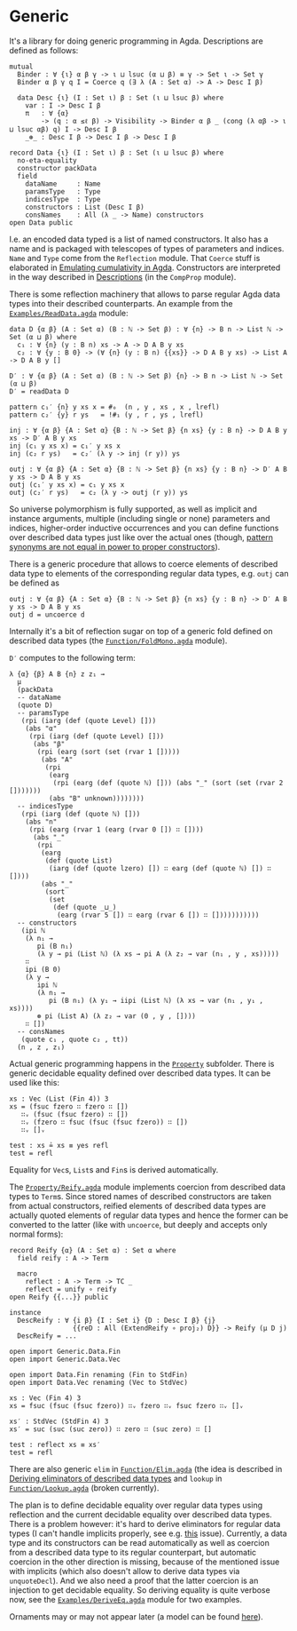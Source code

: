 # Generic

It's a library for doing generic programming in Agda. Descriptions are defined as follows:

```
mutual
  Binder : ∀ {ι} α β γ -> ι ⊔ lsuc (α ⊔ β) ≡ γ -> Set ι -> Set γ
  Binder α β γ q I = Coerce q (∃ λ (A : Set α) -> A -> Desc I β)

  data Desc {ι} (I : Set ι) β : Set (ι ⊔ lsuc β) where
    var : I -> Desc I β
    π   : ∀ {α}
        -> (q : α ≤ℓ β) -> Visibility -> Binder α β _ (cong (λ αβ -> ι ⊔ lsuc αβ) q) I -> Desc I β
    _⊛_ : Desc I β -> Desc I β -> Desc I β

record Data {ι} (I : Set ι) β : Set (ι ⊔ lsuc β) where
  no-eta-equality
  constructor packData
  field
    dataName     : Name
    paramsType   : Type
    indicesType  : Type
    constructors : List (Desc I β)
    consNames    : All (λ _ -> Name) constructors
open Data public
```

I.e. an encoded data typed is a list of named constructors. It also has a name and is packaged with telescopes of types of parameters and indices. `Name` and `Type` come from the `Reflection` module. That `Coerce` stuff is elaborated in [Emulating cumulativity in Agda](http://effectfully.blogspot.ru/2016/07/cumu.html). Constructors are interpreted in the way described in [Descriptions](http://effectfully.blogspot.ru/2016/04/descriptions.html) (in the `CompProp` module).

There is some reflection machinery that allows to parse regular Agda data types into their described counterparts. An example from the [`Examples/ReadData.agda`](Examples/ReadData.agda) module:

```
data D {α β} (A : Set α) (B : ℕ -> Set β) : ∀ {n} -> B n -> List ℕ -> Set (α ⊔ β) where
  c₁ : ∀ {n} (y : B n) xs -> A -> D A B y xs
  c₂ : ∀ {y : B 0} -> (∀ {n} (y : B n) {{xs}} -> D A B y xs) -> List A -> D A B y []

D′ : ∀ {α β} (A : Set α) (B : ℕ -> Set β) {n} -> B n -> List ℕ -> Set (α ⊔ β)
D′ = readData D

pattern c₁′ {n} y xs x = #₀  (n , y , xs , x , lrefl)
pattern c₂′ {y} r ys   = !#₁ (y , r , ys , lrefl)

inj : ∀ {α β} {A : Set α} {B : ℕ -> Set β} {n xs} {y : B n} -> D A B y xs -> D′ A B y xs
inj (c₁ y xs x) = c₁′ y xs x
inj (c₂ r ys)   = c₂′ (λ y -> inj (r y)) ys

outj : ∀ {α β} {A : Set α} {B : ℕ -> Set β} {n xs} {y : B n} -> D′ A B y xs -> D A B y xs
outj (c₁′ y xs x) = c₁ y xs x
outj (c₂′ r ys)   = c₂ (λ y -> outj (r y)) ys
```

So universe polymorphism is fully supported, as well as implicit and instance arguments, multiple (including single or none) parameters and indices, higher-order inductive occurrences and you can define functions over described data types just like over the actual ones (though, [pattern synonyms are not equal in power to proper constructors](https://github.com/agda/agda/issues/2069)).

There is a generic procedure that allows to coerce elements of described data type to elements of the corresponding regular data types, e.g. `outj` can be defined as

```
outj : ∀ {α β} {A : Set α} {B : ℕ -> Set β} {n xs} {y : B n} -> D′ A B y xs -> D A B y xs
outj d = uncoerce d
```

Internally it's a bit of reflection sugar on top of a generic fold defined on described data types (the [`Function/FoldMono.agda`](Function/FoldMono.agda) module).

`D′` computes to the following term:

```
λ {α} {β} A B {n} z z₁ →
  μ
  (packData
  -- dataName
  (quote D)
  -- paramsType
   (rpi (iarg (def (quote Level) []))
    (abs "α"
     (rpi (iarg (def (quote Level) []))
      (abs "β"
       (rpi (earg (sort (set (rvar 1 []))))
        (abs "A"
         (rpi
          (earg
           (rpi (earg (def (quote ℕ) [])) (abs "_" (sort (set (rvar 2 []))))))
          (abs "B" unknown))))))))
  -- indicesType
   (rpi (iarg (def (quote ℕ) []))
    (abs "n"
     (rpi (earg (rvar 1 (earg (rvar 0 []) ∷ [])))
      (abs "_"
       (rpi
        (earg
         (def (quote List)
          (iarg (def (quote lzero) []) ∷ earg (def (quote ℕ) []) ∷ [])))
        (abs "_"
         (sort
          (set
           (def (quote _⊔_)
            (earg (rvar 5 []) ∷ earg (rvar 6 []) ∷ []))))))))))
  -- constructors 
   (ipi ℕ
    (λ n₁ →
       pi (B n₁)
       (λ y → pi (List ℕ) (λ xs → pi A (λ z₂ → var (n₁ , y , xs)))))
    ∷
    ipi (B 0)
    (λ y →
       ipi ℕ
       (λ n₁ →
          pi (B n₁) (λ y₁ → iipi (List ℕ) (λ xs → var (n₁ , y₁ , xs))))
       ⊛ pi (List A) (λ z₂ → var (0 , y , [])))
    ∷ [])
  -- consNames  
   (quote c₁ , quote c₂ , tt))
  (n , z , z₁)
```

Actual generic programming happens in the [`Property`](Property) subfolder. There is generic decidable equality defined over described data types. It can be used like this:

```
xs : Vec (List (Fin 4)) 3
xs = (fsuc fzero ∷ fzero ∷ [])
   ∷ᵥ (fsuc (fsuc fzero) ∷ [])
   ∷ᵥ (fzero ∷ fsuc (fsuc (fsuc fzero)) ∷ [])
   ∷ᵥ []ᵥ

test : xs ≟ xs ≡ yes refl
test = refl
```

Equality for `Vec`s, `List`s and `Fin`s is derived automatically.

The [`Property/Reify.agda`](Property/Reify.agda) module implements coercion from described data types to `Term`s. Since stored names of described constructors are taken from actual constructors, reified elements of described data types are actually quoted elements of regular data types and hence the former can be converted to the latter (like with `uncoerce`, but deeply and accepts only normal forms):

```
record Reify {α} (A : Set α) : Set α where
  field reify : A -> Term

  macro
    reflect : A -> Term -> TC _
    reflect = unify ∘ reify
open Reify {{...}} public

instance
  DescReify : ∀ {i β} {I : Set i} {D : Desc I β} {j}
                {{reD : All (ExtendReify ∘ proj₂) D}} -> Reify (μ D j)
  DescReify = ...

open import Generic.Data.Fin
open import Generic.Data.Vec

open import Data.Fin renaming (Fin to StdFin)
open import Data.Vec renaming (Vec to StdVec)

xs : Vec (Fin 4) 3
xs = fsuc (fsuc (fsuc fzero)) ∷ᵥ fzero ∷ᵥ fsuc fzero ∷ᵥ []ᵥ

xs′ : StdVec (StdFin 4) 3
xs′ = suc (suc (suc zero)) ∷ zero ∷ (suc zero) ∷ []

test : reflect xs ≡ xs′
test = refl
```

There are also generic `elim` in [`Function/Elim.agda`](Function/Elim.agda) (the idea is described in [Deriving eliminators of described data types](http://effectfully.blogspot.ru/2016/06/deriving-eliminators-of-described-data.html) and `lookup` in [`Function/Lookup.agda`](Function/Lookup.agda) (broken currently).

The plan is to define decidable equality over regular data types using reflection and the current decidable equality over described data types. There is a problem however: it's hard to derive eliminators for regular data types (I can't handle implicits properly, see e.g. [this](https://github.com/agda/agda/issues/2118) issue). Currently, a data type and its constructors can be read automatically as well as coercion from a described data type to its regular counterpart, but automatic coercion in the other direction is missing, because of the mentioned issue with implicits (which also doesn't allow to derive data types via `unquoteDecl`). And we also need a proof that the latter coercion is an injection to get decidable equality. So deriving equality is quite verbose now, see the [`Examples/DeriveEq.agda`](Examples/DeriveEq.agda) module for two examples.

Ornaments may or may not appear later (a model can be found [here](https://github.com/effectfully/random-stuff/blob/master/Desc/ParamOrn.agda)).